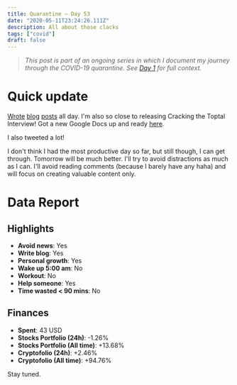 ```yaml
---
title: Quarantine — Day 53
date: "2020-05-11T23:24:26.111Z"
description: All about those clacks
tags: ["covid"]
draft: false
---
```


> *This post is part of an ongoing series in which I document my journey through the COVID-19 quarantine. See [Day 1](/quarantine/quarantine-day-1) for full context.*

<div class="divider"></div>

# Quick update

[Wrote](https://dev.to/caroso1222/how-did-you-land-your-first-job-as-a-junior-hm9) [blog](../the-absolute-best-way-to-show-work-experience-in-your-resume) [posts](../how-to-add-colons-to-your-gatsby-post-title) all day. I'm also so close to releasing Cracking the Toptal Interview! Got a new Google Docs up and ready [here](https://docs.google.com/document/d/1lCw1QnUjDc-mKTfIMRcTWZPTFk9KRPMjeXlK4tHwXks/edit).

I also tweeted a lot!

I don't think I had the most productive day so far, but still though, I can get through. Tomorrow will be much better. I'll try to avoid distractions as much as I can. I'll avoid reading comments (because I barely have any haha) and will focus on creating valuable content only.

<div class="divider"></div>

# Data Report

## Highlights

* **Avoid news**: Yes
* **Write blog**: Yes
* **Personal growth**: Yes
* **Wake up 5:00 am**: No
* **Workout**: No
* **Help someone**: Yes
* **Time wasted < 90 mins**: No

## Finances

* **Spent**: 43 USD
* **Stocks Portfolio (24h)**: -1.26%
* **Stocks Portfolio (All time)**: +13.68%
* **Cryptofolio (24h)**: +2.46%
* **Cryptofolio (All time)**: +94.76%

<div class="divider"></div>

Stay tuned.
